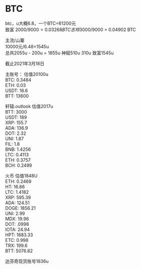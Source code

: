 # BTC

btc，u大概6.8，一个BTC=61200元  
致富 2000/$9000 = 0.03268 BTC  
志玲 3000/$9000 = 0.04902 BTC  

主流/山寨  
10000元/6.48=1545u  
总共2055u  - 200u = 1855u
神赋510u  310u
致富1545u  


截止2021年3月18日   

主账号：  估值20100u  
BTC: 0.3484  
ETH: 0.03  
USDT: 16.6  
BTT: 13600  

轩辕.outlook  估值2017u  
BTT: 3000  
USDT: 189  
XRP: 155.7  
ADA: 136.9  
DOT: 2.32  
UNI: 1.87  
FIL: 1.8  
BNB: 1.4256  
LTC: 0.4113  
ETH: 0.3757  
BCH: 0.2499  

火币  估值1848U  
ETH: 0.2469    
HT: 16.86  
LTC: 1.4182  
XRP: 595.39  
ADA: 124.51  
DOGE: 1856.21  
UNI: 2.99  
MDX: 19.96  
DOT: .0998  
IOTA: 24.94  
HPT: 1883.33  
ETC: 0.998  
TRX: 199.6  
BTT: 5076.82  
  
达芬奇现货账号1836u  

